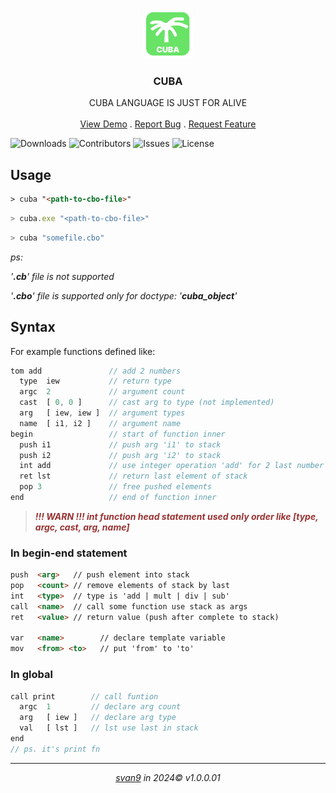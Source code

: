 <br/>
<p align="center">
  <a href="https://github.com/svan9/cuba">
    <img src="https://raw.githubusercontent.com/svan9/cuba-language/master/images/icon.png" alt="Logo" width="80" height="80">
  </a>

  <h3 align="center">CUBA</h3>

  <p align="center">
    CUBA LANGUAGE IS JUST FOR ALIVE
    <br/>
    <br/>
    <a href="https://github.com/svan9/cuba">View Demo</a>
    .
    <a href="https://github.com/svan9/cuba/issues">Report Bug</a>
    .
    <a href="https://github.com/svan9/cuba/issues">Request Feature</a>
  </p>
</p>

![Downloads](https://img.shields.io/github/downloads/svan9/cuba/total) ![Contributors](https://img.shields.io/github/contributors/svan9/cuba?color=dark-green) ![Issues](https://img.shields.io/github/issues/svan9/cuba) ![License](https://img.shields.io/github/license/svan9/cuba)

## Usage

```html
> cuba "<path-to-cbo-file>"
```
```js
> cuba.exe "<path-to-cbo-file>"
```
```js
> cuba "somefile.cbo"
```

_ps:_

_'**.cb**' file is not supported_

_'**.cbo**' file is supported only for _doctype_: '**cuba_object**'_


## Syntax

For example functions defined like: 

```js
tom add               // add 2 numbers
  type  iew           // return type
  argc  2             // argument count
  cast  [ 0, 0 ]      // cast arg to type (not implemented)
  arg   [ iew, iew ]  // argument types
  name  [ i1, i2 ]    // argument name
begin                 // start of function inner 
  push i1             // push arg 'i1' to stack
  push i2             // push arg 'i2' to stack
  int add             // use integer operation 'add' for 2 last number int stack 
  ret lst             // return last element of stack
  pop 3               // free pushed elements
end                   // end of function inner
```

><span style="color: #993333; font-weight: bold; font-style: italic">!!! WARN !!! int function head statement used only order like [type, argc, cast, arg, name]</span>

### In begin-end statement
```html
push  <arg>   // push element into stack
pop   <count> // remove elements of stack by last
int   <type>  // type is 'add | mult | div | sub'
call  <name>  // call some function use stack as args
ret   <value> // return value (push after complete to stack)

var   <name>        // declare template variable
mov   <from> <to>   // put 'from' to 'to'

```

### In global
```js
call print        // call funtion
  argc  1         // declare arg count
  arg   [ iew ]   // declare arg type
  val   [ lst ]   // lst use last in stack
end
// ps. it's print fn
```
____

<div style="text-align: center; font-style: italic;"><a href="https://github.com/svan9/">svan9</a> in 2024©️ v1.0.0.01</div>
